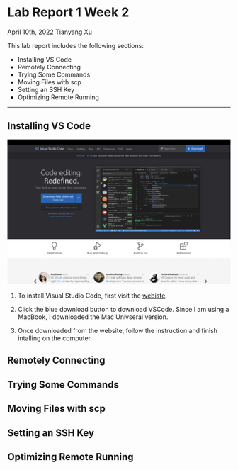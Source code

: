 # Lab Report 1 Week 2
April 10th, 2022
Tianyang Xu

This lab report includes the following sections:
- Installing VS Code
- Remotely Connecting
- Trying Some Commands
- Moving Files with scp
- Setting an SSH Key
- Optimizing Remote Running

--- 

## Installing VS Code
![Image](vscode.png)

1. To install Visual Studio Code, first visit the [webiste](https://code.visualstudio.com).

2. Click the blue download button to download VSCode. Since I am using a MacBook, I downloaded the Mac Univseral version. 

3. Once downloaded from the website, follow the instruction and finish intalling on the computer. 


## Remotely Connecting



## Trying Some Commands

## Moving Files with scp

## Setting an SSH Key

## Optimizing Remote Running
